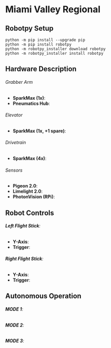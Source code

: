 # Miami Valley Regional
## Robotpy Setup
```
python -m pip install --upgrade pip
python -m pip install robotpy
python -m robotpy_installer download robotpy
python -m robotpy_installer install robotpy
```
## Hardware Description
###### Grabber Arm
- **SparkMax (1x)**:
- **Pneumatics Hub**:

###### Elevator
- **SparkMax (1x, +1 spare)**:

###### Drivetrain
- **SparkMax (4x)**:

###### Sensors
- **Pigeon 2.0**:
- **Limelight 2.0**:
- **PhotonVision (RPi)**:

## Robot Controls
###### **Left Flight Stick**:
- **Y-Axis**:
- **Trigger**:

###### **Right Flight Stick**:
- **Y-Axis**:
- **Trigger**:

## Autonomous Operation
###### **MODE 1**:
###### **MODE 2**:
###### **MODE 3**: